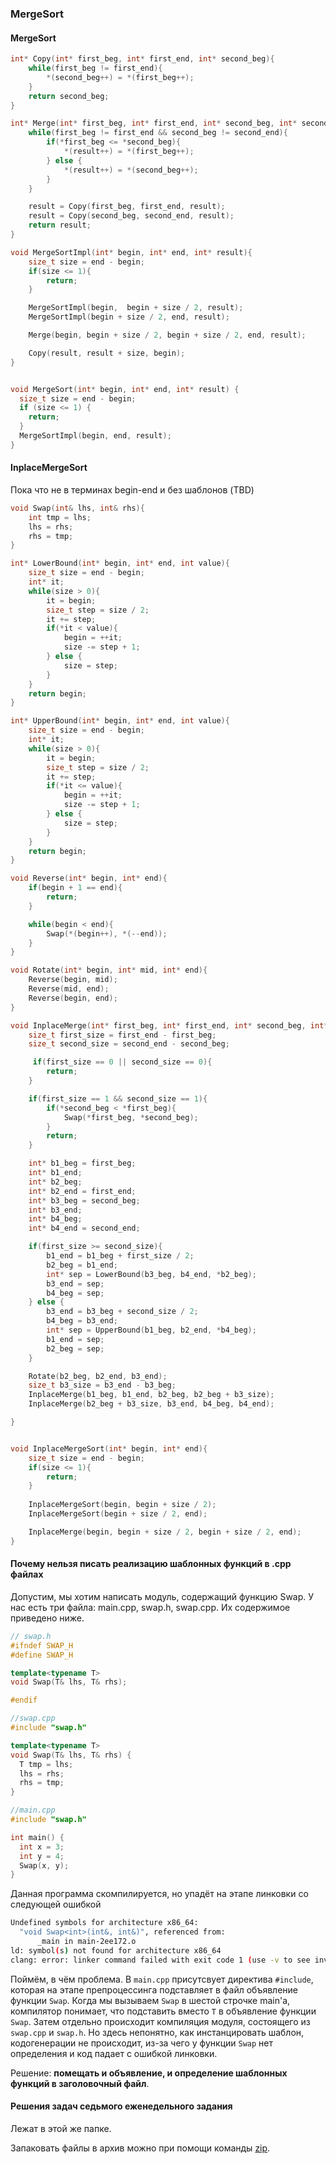 ### MergeSort

#### MergeSort

```C++
int* Copy(int* first_beg, int* first_end, int* second_beg){
    while(first_beg != first_end){
        *(second_beg++) = *(first_beg++);
    }
    return second_beg;
}

int* Merge(int* first_beg, int* first_end, int* second_beg, int* second_end, int* result){
    while(first_beg != first_end && second_beg != second_end){
        if(*first_beg <= *second_beg){
            *(result++) = *(first_beg++);
        } else {
            *(result++) = *(second_beg++);
        }
    }

    result = Copy(first_beg, first_end, result);
    result = Copy(second_beg, second_end, result);
    return result;
}

void MergeSortImpl(int* begin, int* end, int* result){
    size_t size = end - begin;
    if(size <= 1){
        return;
    }

    MergeSortImpl(begin,  begin + size / 2, result);
    MergeSortImpl(begin + size / 2, end, result);

    Merge(begin, begin + size / 2, begin + size / 2, end, result);

    Copy(result, result + size, begin);
}


void MergeSort(int* begin, int* end, int* result) {
  size_t size = end - begin;
  if (size <= 1) {
    return;
  }
  MergeSortImpl(begin, end, result);
}
```

#### InplaceMergeSort

Пока что не в терминах begin-end и без шаблонов (TBD)

```C++
void Swap(int& lhs, int& rhs){
    int tmp = lhs;
    lhs = rhs;
    rhs = tmp;
}

int* LowerBound(int* begin, int* end, int value){
    size_t size = end - begin;
    int* it;
    while(size > 0){
        it = begin;
        size_t step = size / 2;
        it += step;
        if(*it < value){
            begin = ++it;
            size -= step + 1;
        } else {
            size = step;
        }
    }
    return begin;
}

int* UpperBound(int* begin, int* end, int value){
    size_t size = end - begin;
    int* it;
    while(size > 0){
        it = begin;
        size_t step = size / 2;
        it += step;
        if(*it <= value){
            begin = ++it;
            size -= step + 1;
        } else {
            size = step;
        }
    }
    return begin;
}

void Reverse(int* begin, int* end){
    if(begin + 1 == end){
        return;
    }

    while(begin < end){
        Swap(*(begin++), *(--end));
    }
}

void Rotate(int* begin, int* mid, int* end){
    Reverse(begin, mid);
    Reverse(mid, end);
    Reverse(begin, end);
}  

void InplaceMerge(int* first_beg, int* first_end, int* second_beg, int* second_end){
    size_t first_size = first_end - first_beg;
    size_t second_size = second_end - second_beg;

     if(first_size == 0 || second_size == 0){
        return;
    }

    if(first_size == 1 && second_size == 1){
        if(*second_beg < *first_beg){
            Swap(*first_beg, *second_beg);
        }
        return;
    }

    int* b1_beg = first_beg;
    int* b1_end;
    int* b2_beg;
    int* b2_end = first_end;
    int* b3_beg = second_beg;
    int* b3_end; 
    int* b4_beg;
    int* b4_end = second_end;

    if(first_size >= second_size){
        b1_end = b1_beg + first_size / 2;
        b2_beg = b1_end;
        int* sep = LowerBound(b3_beg, b4_end, *b2_beg);
        b3_end = sep;
        b4_beg = sep;
    } else {
        b3_end = b3_beg + second_size / 2;
        b4_beg = b3_end;
        int* sep = UpperBound(b1_beg, b2_end, *b4_beg);
        b1_end = sep;
        b2_beg = sep;
    }

    Rotate(b2_beg, b2_end, b3_end); 
    size_t b3_size = b3_end - b3_beg;
    InplaceMerge(b1_beg, b1_end, b2_beg, b2_beg + b3_size);
    InplaceMerge(b2_beg + b3_size, b3_end, b4_beg, b4_end);

}


void InplaceMergeSort(int* begin, int* end){
    size_t size = end - begin;
    if(size <= 1){
        return;
    }
    
    InplaceMergeSort(begin, begin + size / 2);
    InplaceMergeSort(begin + size / 2, end);

    InplaceMerge(begin, begin + size / 2, begin + size / 2, end);
}
```

#### Почему нельзя писать реализацию шаблонных функций в .cpp файлах

Допустим, мы хотим написать модуль, содержащий функцию Swap. У нас есть три файла: main.cpp, swap.h, swap.cpp. Их содержимое приведено ниже.
```C++
// swap.h
#ifndef SWAP_H
#define SWAP_H

template<typename T>
void Swap(T& lhs, T& rhs);

#endif

//swap.cpp
#include "swap.h"

template<typename T>
void Swap(T& lhs, T& rhs) {
  T tmp = lhs;
  lhs = rhs;
  rhs = tmp;
}

//main.cpp
#include "swap.h"

int main() {
  int x = 3;
  int y = 4;
  Swap(x, y);
}
```

Данная программа скомпилируется, но упадёт на этапе линковки со следующей ошибкой
```bash
Undefined symbols for architecture x86_64:
  "void Swap<int>(int&, int&)", referenced from:
      _main in main-2ee172.o
ld: symbol(s) not found for architecture x86_64
clang: error: linker command failed with exit code 1 (use -v to see invocation)
```

Поймём, в чём проблема. В `main.cpp` присутсвует директива `#include`, которая на этапе препроцессинга подставляет в файл объявление функции `Swap`. Когда мы вызываем `Swap` в шестой строчке main'а, компилятор понимает, что подставить вместо `T` в объявление функции `Swap`. Затем отдельно происходит компиляция модуля, состоящего из `swap.cpp` и `swap.h`. Но здесь непонятно, как инстанцировать шаблон, кодогенерации не происходит, из-за чего у функции `Swap` нет определения и код падает с ошибкой линковки.

Решение: **помещать и объявление, и определение шаблонных функций в заголовочный файл**. 

#### Решения задач седьмого еженедельного задания

Лежат в этой же папке.

Запаковать файлы в архив можно при помощи команды [zip](https://linuxize.com/post/how-to-zip-files-and-directories-in-linux/).
